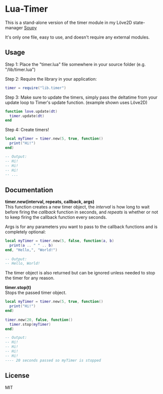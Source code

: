 # Lua-Timer
This is a stand-alone version of the timer module in my Löve2D state-manager [Soupy](https://github.com/Loucee/Soupy)

It's only one file, easy to use, and doesn't require any external modules.

## Usage
Step 1: Place the "timer.lua" file somewhere in your source folder (e.g. "/lib/timer.lua")

Step 2: Require the library in your application:
```lua
timer = require("lib.timer")
```

Step 3: Make sure to update the timers, simply pass the deltatime from your update loop to Timer's update function. (example shown uses Löve2D)
```lua
function love.update(dt)
  timer.update(dt)
end
```

Step 4: Create timers!
```lua
local myTimer = timer.new(5, true, function()
  print("Hi!")
end)

-- Output:
-- Hi!
-- Hi!
-- Hi!
-- ...
```

## Documentation
**timer.new(interval, repeats, callback, args)**<br/>
This function creates a new timer object, the *interval* is how long to wait before firing the *callback* function in seconds, and *repeats* is whether or not to keep firing the callback function every <interval> seconds.
  
Args is for any parameters you want to pass to the callback functions and is completely optional:
```lua
local myTimer = timer.new(5, false, function(a, b)
  print(a .. " " .. b)
end, "Hello,", "World!")
  
-- Output:
-- Hello, World!
```
  
The timer object is also returned but can be ignored unless needed to stop the timer for any reason.
  
**timer.stop(t)**<br/>
Stops the passed timer object.

```lua
local myTimer = timer.new(5, true, function()
  print("Hi!")
end)
  
timer.new(20, false, function()
  timer.stop(myTimer)
end)

-- Output:
-- Hi!
-- Hi!
-- Hi!
-- Hi!
---- 20 seconds passed so myTimer is stopped
```

## License
MIT
